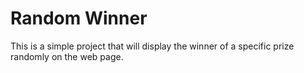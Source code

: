 # Random Winner

This is a simple project that will display the winner of a specific prize randomly on the web page.

